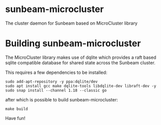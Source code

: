 # sunbeam-microcluster

The cluster daemon for Sunbeam based on MicroCluster library

# Building sunbeam-microcluster

The MicroCluster library makes use of dqlite which provides a raft based
sqlite compatible database for shared state across the Sunbeam cluster.

This requires a few dependencies to be installed:

    sudo add-apt-repository -y ppa:dqlite/dev
    sudo apt install gcc make dqlite-tools libdqlite-dev libraft-dev -y
    sudo snap install --channel 1.18 --classic go

after which is possible to build sunbeam-microcluster:

    make build

Have fun!
